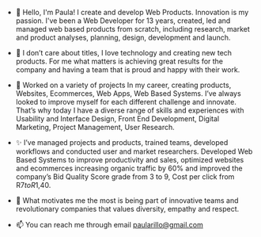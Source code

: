 - 👋  Hello, I'm Paula! I create and develop Web Products. Innovation is my passion.
I've been a Web Developer for 13 years, created, led and managed web based products from scratch, including research, market and product analyses, planning, design, development and launch.

- 👀 I don’t care about titles, I love technology and creating new tech products. For me what matters is achieving great results for the company and having a team that is proud and happy with their work. 

- 🌱 Worked on a variety of projects In my career, creating products, Websites, Ecommerces, Web Apps, Web Based Systems. I’ve always looked to improve myself for each different challenge and innovate. That’s why today I have a diverse range of skills and experiences with Usability and Interface Design, Front End Development, Digital Marketing, Project Management, User Research.

- ✨ I’ve managed projects and products, trained teams, developed workflows and conducted user and market researchers.
Developed Web Based Systems to improve productivity and sales, optimized websites and ecommerces increasing organic traffic by 60% and improved the company’s Bid Quality Score grade from 3 to 9, Cost per click from R$7 to R$1,40.

- 💞️ What motivates me the most is being part of innovative teams and revolutionary companies that values diversity, empathy and respect.
- 📫 You can reach me through email paularillo@gmail.com

<!---
PaulaRillo/PaulaRillo is a ✨ special ✨ repository because its `README.md` (this file) appears on your GitHub profile.
You can click the Preview link to take a look at your changes.
--->

